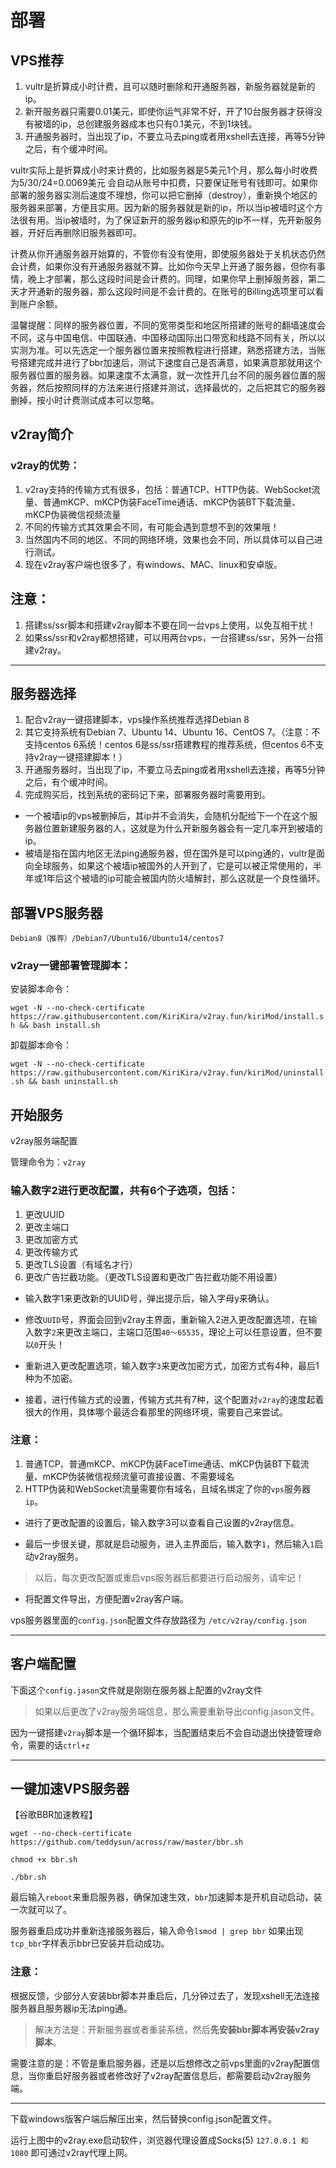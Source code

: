 # 部署

## VPS推荐

1. vultr是折算成小时计费，且可以随时删除和开通服务器，新服务器就是新的ip。
2. 新开服务器只需要0.01美元，即使你运气非常不好，开了10台服务器才获得没有被墙的ip，总创建服务器成本也只有0.1美元，不到1块钱。
3. 开通服务器时，当出现了ip，不要立马去ping或者用xshell去连接，再等5分钟之后，有个缓冲时间。

vultr实际上是折算成小时来计费的，比如服务器是5美元1个月，那么每小时收费为5/30/24=0.0069美元 会自动从账号中扣费，只要保证账号有钱即可。如果你部署的服务器实测后速度不理想，你可以把它删掉（destroy），重新换个地区的服务器来部署，方便且实用。因为新的服务器就是新的ip，所以当ip被墙时这个方法很有用。当ip被墙时，为了保证新开的服务器ip和原先的ip不一样，先开新服务器，开好后再删除旧服务器即可。

计费从你开通服务器开始算的，不管你有没有使用，即使服务器处于关机状态仍然会计费，如果你没有开通服务器就不算。比如你今天早上开通了服务器，但你有事情，晚上才部署，那么这段时间是会计费的。同理，如果你早上删掉服务器，第二天才开通新的服务器，那么这段时间是不会计费的。在账号的Billing选项里可以看到账户余额。

温馨提醒：同样的服务器位置，不同的宽带类型和地区所搭建的账号的翻墙速度会不同，这与中国电信、中国联通、中国移动国际出口带宽和线路不同有关，所以以实测为准。可以先选定一个服务器位置来按照教程进行搭建，熟悉搭建方法，当账号搭建完成并进行了bbr加速后，测试下速度自己是否满意，如果满意那就用这个服务器位置的服务器。如果速度不太满意，就一次性开几台不同的服务器位置的服务器，然后按照同样的方法来进行搭建并测试，选择最优的，之后把其它的服务器删掉，按小时计费测试成本可以忽略。

## v2ray简介

### v2ray的优势：

1. v2ray支持的传输方式有很多，包括：普通TCP、HTTP伪装、WebSocket流量、普通mKCP、mKCP伪装FaceTime通话、mKCP伪装BT下载流量、mKCP伪装微信视频流量
2. 不同的传输方式其效果会不同，有可能会遇到意想不到的效果哦！
3. 当然国内不同的地区、不同的网络环境，效果也会不同，所以具体可以自己进行测试。
4. 现在v2ray客户端也很多了，有windows、MAC、linux和安卓版。

## 注意：

1. 搭建ss/ssr脚本和搭建v2ray脚本不要在同一台vps上使用，以免互相干扰！
2. 如果ss/ssr和v2ray都想搭建，可以用两台vps，一台搭建ss/ssr，另外一台搭建v2ray。

-------------

## 服务器选择

1. 配合v2ray一键搭建脚本，vps操作系统推荐选择Debian 8
2. 其它支持系统有Debian 7、Ubuntu 14、Ubuntu 16、CentOS 7。（注意：不支持centos 6系统！centos 6是ss/ssr搭建教程的推荐系统，但centos 6不支持v2ray一键搭建脚本！）
3. 开通服务器时，当出现了ip，不要立马去ping或者用xshell去连接，再等5分钟之后，有个缓冲时间。
4. 完成购买后，找到系统的密码记下来，部署服务器时需要用到。


- 一个被墙ip的vps被删掉后，其ip并不会消失，会随机分配给下一个在这个服务器位置新建服务器的人，这就是为什么开新服务器会有一定几率开到被墙的ip。
- 被墙是指在国内地区无法ping通服务器，但在国外是可以ping通的，vultr是面向全球服务，如果这个被墙ip被国外的人开到了，它是可以被正常使用的，半年或1年后这个被墙的ip可能会被国内防火墙解封，那么这就是一个良性循环。

## 部署VPS服务器

`Debian8（推荐）/Debian7/Ubuntu16/Ubuntu14/centos7`

### v2ray一键部署管理脚本：

安装脚本命令：

`wget -N --no-check-certificate https://raw.githubusercontent.com/KiriKira/v2ray.fun/kiriMod/install.sh && bash install.sh`

卸载脚本命令：

`wget -N --no-check-certificate https://raw.githubusercontent.com/KiriKira/v2ray.fun/kiriMod/uninstall.sh && bash uninstall.sh`


## 开始服务

v2ray服务端配置

管理命令为：`v2ray`

### 输入数字2进行更改配置，共有6个子选项，包括：

1. 更改UUID
2. 更改主端口
3. 更改加密方式
4. 更改传输方式
5. 更改TLS设置（有域名才行）
6. 更改广告拦截功能。（更改TLS设置和更改广告拦截功能不用设置）

- 输入数字1来更改新的UUID号，弹出提示后，输入字母y来确认。

- 修改`UUID`号，界面会回到v2ray主界面，重新输入2进入更改配置选项，在输入数字`2`来更改主端口，主端口范围`40～65535`，理论上可以任意设置，但不要以`0`开头！

- 重新进入更改配置选项，输入数字`3`来更改加密方式，加密方式有4种，最后1种为不加密。

- 接着，进行传输方式的设置，传输方式共有7种，这个配置对`v2ray`的速度起着很大的作用，具体哪个最适合看那里的网络环境，需要自己来尝试。

### 注意：

1. 普通TCP、普通mKCP、mKCP伪装FaceTime通话、mKCP伪装BT下载流量、mKCP伪装微信视频流量可直接设置、不需要域名
2. HTTP伪装和WebSocket流量需要你有域名，且域名绑定了你的`vps`服务器`ip`。

- 进行了更改配置的设置后，输入数字3可以查看自己设置的v2ray信息。

- 最后一步很关键，那就是启动服务，进入主界面后，输入数字`1`，然后输入`1`启动v2ray服务。

> 以后，每次更改配置或重启vps服务器后都要进行启动服务，请牢记！

- 将配置文件导出，方便配置v2ray客户端。

vps服务器里面的`config.json`配置文件存放路径为 `/etc/v2ray/config.json`

----

## 客户端配置

下面这个`config.jason`文件就是刚刚在服务器上配置的v2ray文件

> 如果以后更改了v2ray服务端信息，那么需要重新导出config.jason文件。

因为一键搭建`v2ray`脚本是一个循环脚本，当配置结束后不会自动退出快捷管理命令，需要的话`ctrl+z`

----

## 一键加速VPS服务器

【谷歌BBR加速教程】

`wget --no-check-certificate https://github.com/teddysun/across/raw/master/bbr.sh`

`chmod +x bbr.sh`

`./bbr.sh`

最后输入`reboot`来重启服务器，确保加速生效，`bbr`加速脚本是开机自动启动，装一次就可以了。

服务器重启成功并重新连接服务器后，输入命令`lsmod | grep bbr` 如果出现`tcp_bbr`字样表示bbr已安装并启动成功。

### 注意：

根据反馈，少部分人安装bbr脚本并重启后，几分钟过去了，发现xshell无法连接服务器且服务器ip无法ping通。

> 解决方法是：开新服务器或者重装系统，然后**先安装bbr脚本再安装v2ray脚本**。

需要注意的是：不管是重启服务器，还是以后想修改之前vps里面的v2ray配置信息，当你重启好服务器或者修改好了v2ray配置信息后，都需要启动v2ray服务端。

------

下载windows版客户端后解压出来，然后替换config.json配置文件。

运行上图中的v2ray.exe启动软件，浏览器代理设置成Socks(5) `127.0.0.1 和1080` 即可通过v2ray代理上网。
